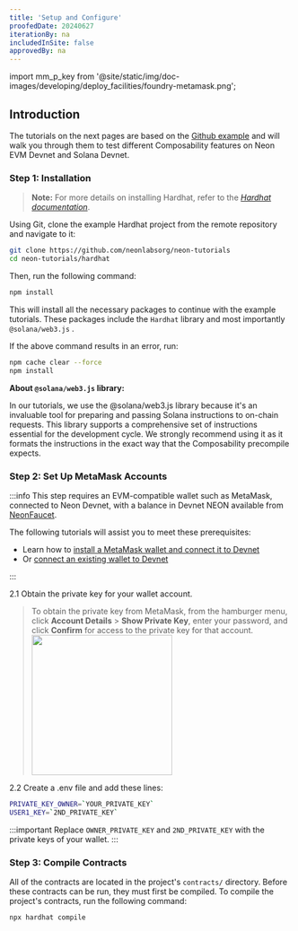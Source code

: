 ```yaml
---
title: 'Setup and Configure'
proofedDate: 20240627
iterationBy: na
includedInSite: false
approvedBy: na
---
```


import mm_p_key from '@site/static/img/doc-images/developing/deploy_facilities/foundry-metamask.png';

## Introduction

The tutorials on the next pages are based on the [Github example](https://github.com/neonlabsorg/neon-tutorials/tree/main/hardhat) and will walk you through them to test different Composability features on Neon EVM Devnet and Solana Devnet.

### Step 1: Installation

> **Note:** For more details on installing Hardhat, refer to the [_Hardhat documentation_](https://hardhat.org/hardhat-runner/docs/getting-started#overview).

Using Git, clone the example Hardhat project from the remote repository and navigate to it:

```sh
git clone https://github.com/neonlabsorg/neon-tutorials
cd neon-tutorials/hardhat
```

Then, run the following command:

```sh
npm install
```

This will install all the necessary packages to continue with the example tutorials. These packages include the `Hardhat` library and most importantly `@solana/web3.js` .

If the above command results in an error, run:

```sh
npm cache clear --force
npm install
```

**About `@solana/web3.js` library:**

In our tutorials, we use the @solana/web3.js library because it's an invaluable tool for preparing and passing Solana instructions to on-chain requests. This library supports a comprehensive set of instructions essential for the development cycle. We strongly recommend using it as it formats the instructions in the exact way that the Composability precompile expects.

### Step 2: Set Up MetaMask Accounts

:::info
This step requires an EVM-compatible wallet such as MetaMask, connected to Neon Devnet, with a balance in Devnet NEON available from [NeonFaucet](https://neonfaucet.org/).

The following tutorials will assist you to meet these prerequisites:

- Learn how to [install a MetaMask wallet and connect it to Devnet](/docs/wallet/metamask_setup)
- Or [connect an existing wallet to Devnet](/docs/developing/connect_rpc#connect-via-chainlist)

:::

2.1 Obtain the private key for your wallet account.

> To obtain the private key from MetaMask, from the hamburger menu, click **Account Details** > **Show Private Key**, enter your password, and click **Confirm** for access to the private key for that account.
> <img src={mm_p_key} width="250" />

2.2 Create a .env file and add these lines:

```sh
PRIVATE_KEY_OWNER=`YOUR_PRIVATE_KEY`
USER1_KEY=`2ND_PRIVATE_KEY`
```

:::important
Replace `OWNER_PRIVATE_KEY` and `2ND_PRIVATE_KEY` with the private keys of your wallet.
:::

### Step 3: Compile Contracts

All of the contracts are located in the project's `contracts/` directory. Before these contracts can be run, they must first be compiled. To compile the project's contracts, run the following command:

```sh
npx hardhat compile
```
